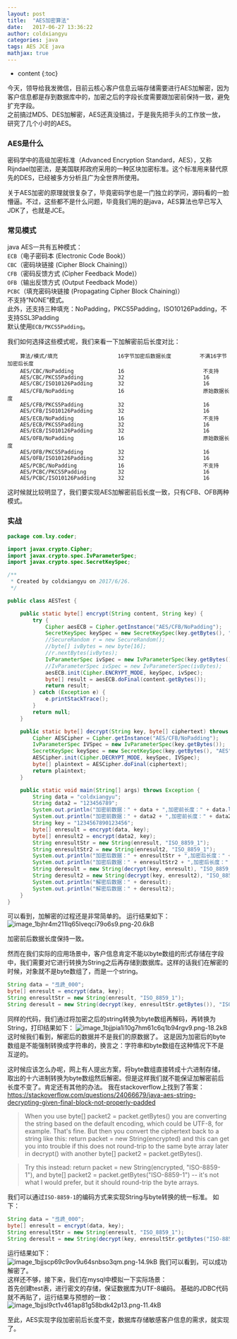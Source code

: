 ```yaml
---
layout: post
title:  "AES加密算法"
date:   2017-06-27 13:36:22
author: coldxiangyu
categories: java
tags: AES JCE java
mathjax: true
---
```


* content
{:toc}

今天，领导给我发微信，目前云核心客户信息云端存储需要进行AES加解密，因为客户信息都是存到数据库中的，加密之后的字段长度需要跟加密前保持一致，避免扩充字段。  
之前搞过MD5、DES加解密，AES还真没搞过，于是我先把手头的工作放一放，研究了几个小时的AES。




### AES是什么

密码学中的高级加密标准（Advanced Encryption Standard，AES），又称Rijndael加密法，是美国联邦政府采用的一种区块加密标准。这个标准用来替代原先的DES，已经被多方分析且广为全世界所使用。

关于AES加密的原理就很复杂了，毕竟密码学也是一门独立的学问，源码看的一脸懵逼。不过，这些都不是什么问题，毕竟我们用的是java，AES算法也早已写入JDK了，也就是JCE。

### 常见模式
java AES一共有五种模式：  
`ECB`（电子密码本 (Electronic Code Book)）  
`CBC`（密码块链接 (Cipher Block Chaining)）  
`CFB`（密码反馈方式 (Cipher Feedback Mode)）  
`OFB`（输出反馈方式 (Output Feedback Mode)）  
`PCBC`（填充密码块链接 (Propagating Cipher Block Chaining)）  
不支持“NONE”模式。  
此外，还支持三种填充：NoPadding，PKCS5Padding，ISO10126Padding，不支持SSL3Padding  
默认使用`ECB/PKCS5Padding`。

我们如何选择这些模式呢，我们来看一下加解密前后长度对比：
```
    算法/模式/填充                   16字节加密后数据长度         不满16字节加密后长度
    AES/CBC/NoPadding              16                         不支持
    AES/CBC/PKCS5Padding           32                         16
    AES/CBC/ISO10126Padding        32                         16
    AES/CFB/NoPadding              16                         原始数据长度
    AES/CFB/PKCS5Padding           32                         16
    AES/CFB/ISO10126Padding        32                         16
    AES/ECB/NoPadding              16                         不支持
    AES/ECB/PKCS5Padding           32                         16
    AES/ECB/ISO10126Padding        32                         16
    AES/OFB/NoPadding              16                         原始数据长度
    AES/OFB/PKCS5Padding           32                         16
    AES/OFB/ISO10126Padding        32                         16
    AES/PCBC/NoPadding             16                         不支持
    AES/PCBC/PKCS5Padding          32                         16
    AES/PCBC/ISO10126Padding       32                         16
```

这时候就比较明显了，我们要实现AES加解密前后长度一致，只有CFB、OFB两种模式。
### 实战
```java
package com.lxy.coder;

import javax.crypto.Cipher;
import javax.crypto.spec.IvParameterSpec;
import javax.crypto.spec.SecretKeySpec;

/**
 * Created by coldxiangyu on 2017/6/26.
 */

public class AESTest {

    public static byte[] encrypt(String content, String key) {
        try {
            Cipher aesECB = Cipher.getInstance("AES/CFB/NoPadding");
            SecretKeySpec keySpec = new SecretKeySpec(key.getBytes(), "AES");
            //SecureRandom r = new SecureRandom();
            //byte[] ivBytes = new byte[16];
            //r.nextBytes(ivBytes);
            IvParameterSpec ivSpec = new IvParameterSpec(key.getBytes());
            //IvParameterSpec ivSpec = new IvParameterSpec(ivBytes);
            aesECB.init(Cipher.ENCRYPT_MODE, keySpec, ivSpec);
            byte[] result = aesECB.doFinal(content.getBytes());
            return result;
        } catch (Exception e) {
            e.printStackTrace();
        }
        return null;
    }

    public static byte[] decrypt(String key, byte[] ciphertext) throws Exception{
        Cipher AESCipher = Cipher.getInstance("AES/CFB/NoPadding");
        IvParameterSpec IVSpec = new IvParameterSpec(key.getBytes());
        SecretKeySpec keySpec = new SecretKeySpec(key.getBytes(), "AES");
        AESCipher.init(Cipher.DECRYPT_MODE, keySpec, IVSpec);
        byte[] plaintext = AESCipher.doFinal(ciphertext);
        return plaintext;
    }

    public static void main(String[] args) throws Exception {
        String data = "coldxiangyu";
        String data2 = "123456789";
        System.out.println("加密前数据：" + data + ",加密前长度：" + data.length());
        System.out.println("加密前数据：" + data2 + ",加密前长度：" + data2.length());
        String key = "1234567890123456";
        byte[] enresult = encrypt(data, key);
        byte[] enresult2 = encrypt(data2, key);
        String enresultStr = new String(enresult, "ISO_8859_1");
        String enresultStr2 = new String(enresult2, "ISO_8859_1");
        System.out.println("加密后数据：" + enresultStr + ",加密后长度：" + enresultStr.length());
        System.out.println("加密后数据：" + enresultStr2 + ",加密后长度：" + enresultStr2.length());
        String deresult = new String(decrypt(key, enresult), "ISO_8859_1");
        String deresult2 = new String(decrypt(key, enresult2), "ISO_8859_1");
        System.out.println("解密后数据：" + deresult);
        System.out.println("解密后数据：" + deresult2);
    }
}
```
可以看到，加解密的过程还是非常简单的。
运行结果如下：
![image_1bjhr4m211lq65lveqci79o6s9.png-20.6kB][1]

加密前后数据长度保持一致。

然而在我们实际的应用场景中，客户信息肯定不能以byte数组的形式存储在字段中，我们需要对它进行转换为String之后再存储到数据库。这样的话我们在解密的时候，对象就不是byte数组了，而是一个string。

```java
String data = "弖虒_000";
byte[] enresult = encrypt(data, key);
String enresultStr = new String(enresult, "ISO_8859_1");
String deresult = new String(decrypt(key, enresultStr.getBytes()), "ISO-8859-1");
```
同样的代码，我们通过将加密之后的string转换为byte数组再解码，再转换为String，打印结果如下：
![image_1bjjpia1i10g7hm61c6q1b94rgv9.png-18.2kB][2]
这时候我们看到，解密后的数据并不是我们的原数据了。
这是因为加密后的byte数组是不能强制转换成字符串的，换言之：字符串和byte数组在这种情况下不是互逆的。

这时候应该怎么办呢，网上有人提出方案，将byte数组直接转成十六进制存储，取出的十六进制转换为byte数组然后解密。但是这样我们就不能保证加解密前后长度不变了。肯定还有其他的办法。
我在stackoverflow上找到了答案：https://stackoverflow.com/questions/24066679/java-aes-string-decrypting-given-final-block-not-properly-padded

>When you use byte[] packet2 = packet.getBytes() you are converting the string based on the default encoding, which could be UTF-8, for example. That's fine. But then you convert the ciphertext back to a string like this: return packet = new String(encrypted) and this can get you into trouble if this does not round-trip to the same byte array later in decrypt() with another byte[] packet2 = packet.getBytes().

>Try this instead: return packet = new String(encrypted, "ISO-8859-1"), and byte[] packet2 = packet.getBytes("ISO-8859-1") -- it's not what I would prefer, but it should round-trip the byte arrays.

我们可以通过`ISO-8859-1`的编码方式来实现String与byte转换的统一标准。
如下：
```java
String data = "弖虒_000";
byte[] enresult = encrypt(data, key);
String enresultStr = new String(enresult, "ISO_8859_1");
String deresult = new String(decrypt(key, enresultStr.getBytes("ISO-8859-1")), "UTF-8");
```
运行结果如下：  
![image_1bjjscp69c9ov9u64snbso3qm.png-14.9kB][3]
我们可以看到，可以成功解密了。  
这样还不够，接下来，我们在mysql中模拟一下实际场景：  
首先创建test表，进行密文的存储，保证数据库为UTF-8编码。
基础的JDBC代码就不再贴了，运行结果与预想的一致：
![image_1bjjsl9ct1v461ap81g58bdk42p13.png-11.4kB][4]

至此，AES实现字段加密前后长度不变，数据库存储敏感客户信息的需求，就实现了。


  [1]: http://static.zybuluo.com/coldxiangyu/wmtvwpj0qwa1b2q6r8nqxuhj/image_1bjhr4m211lq65lveqci79o6s9.png
  [2]: http://static.zybuluo.com/coldxiangyu/5f9jdbd1sbfi1pihje7lh9gc/image_1bjjpia1i10g7hm61c6q1b94rgv9.png
  [3]: http://static.zybuluo.com/coldxiangyu/kypi57wr9jloibjxmhv4lqim/image_1bjjscp69c9ov9u64snbso3qm.png
  [4]: http://static.zybuluo.com/coldxiangyu/q92jutpinquibjbodf5k24g3/image_1bjjsl9ct1v461ap81g58bdk42p13.png
